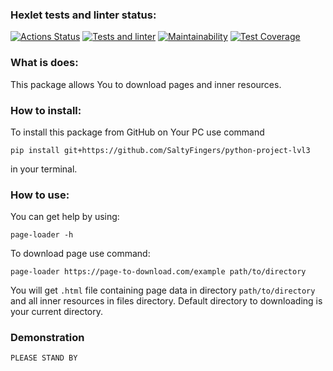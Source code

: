 ### Hexlet tests and linter status:
[![Actions Status](https://github.com/SaltyFingers/python-project-lvl3/workflows/hexlet-check/badge.svg)](https://github.com/SaltyFingers/python-project-lvl3/actions) [![Tests and linter](https://github.com/SaltyFingers/python-project-lvl3/actions/workflows/lint_and_tests.yml/badge.svg)](https://github.com/SaltyFingers/python-project-lvl3/actions/workflows/lint_and_tests.yml) [![Maintainability](https://api.codeclimate.com/v1/badges/63de61a08d7f43791b2c/maintainability)](https://codeclimate.com/github/SaltyFingers/python-project-lvl3/maintainability) [![Test Coverage](https://api.codeclimate.com/v1/badges/63de61a08d7f43791b2c/test_coverage)](https://codeclimate.com/github/SaltyFingers/python-project-lvl3/test_coverage)

### What is does:
This package allows You to download pages and inner resources.

### How to install:
To install this package from GitHub on Your PC use command

    pip install git+https://github.com/SaltyFingers/python-project-lvl3

in your terminal.

### How to use:
You can get help by using:

    page-loader -h

To download page use command:

    page-loader https://page-to-download.com/example path/to/directory

You will get ``.html`` file containing page data in directory ``path/to/directory`` and all inner resources in files directory.
Default directory to downloading is your current directory.

### Demonstration

``PLEASE STAND BY``